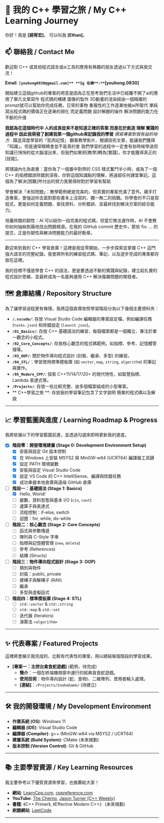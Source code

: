 # 🚀 我的 C++ 學習之旅 / My C++ Learning Journey

你好！我是 **[姚宥宏]**。
可以叫我 **[Ethan]**。


## 📫 聯絡我 / Contact Me
歡迎對 C++ 或其他程式語言或ai工具的應用有興趣的朋友透過以下方式與我交流！

**Email**: **`[youhong0830@gmail.com]**
**Ig 名稱**:**`[youhong.0830]**

開始建立這個github的專案的用意是因為正在思考我們生活中已經離不開了ai的應用了舉凡文章寫作 程式碼的構建 圖像的製作 3D動畫的渲染經由一個精確的prompt就可以幫助你完成任務，日常的事物 重複性的工作逐漸地被ai所取代 單純寫出程式碼的價值正在逐漸的弱化 而定義問題 設計解題的操作 解決問題的能力在不斷的升值

**我認為在這個時代中 人的成長從來不是知道正確的答案 而是在於創造 理解 實踐的過程中 因此我萌發了創建我第一個github來記錄我的學習**
*撰寫專案對我有益的地方*
. 鑄造深度學習的「肌肉記憶」
觀看教學影片、閱讀技術文章，能讓我們獲得「知識」。但是通常眼睛會並不是真的會 我們學習的過程中一定會有些時候學過但知識已悄悄的從大腦溜出來，但我們如果把[教學]轉為[實踐]，你才能獲得真正的[技能]。

將理論內化為直覺：當你為了一個置中對齊的 CSS 樣式奮鬥半小時，或為了一個 C++ 的指標錯誤除錯到深夜，你對這個知識點的理解，將遠超任何課堂筆記。這個為了解決[困難]所付出的努力我覺得財對於學習有幫助

學會解決「未知問題」：教學範例總是完美的，但真實的專案充滿了意外。親手打造專案，會強迫你去面對那些書本上沒寫的、獨一無二的挑戰。你學會的不只是寫程式，更是如何定義問題、查找資料、分析錯誤、並最終找到解決方案的綜合能力。

培養除錯的韌性：AI 可以給你一段完美的程式碼，但當它無法運作時，AI 不會教你如何抽絲剝繭地找出問題根源。在我的 GitHub commit 歷史中，那些 fix: ... 的提交，正是你韌性與解決問題能力的最好勳章。

---
歡迎來到我的 C++ 學習倉庫！這裡是我從零開始，一步步探索並掌握 C++ 這門強大語言的完整紀錄。我會將所有的練習程式碼、筆記、以及逐步完成的專案都存放在這裡。

我的目標不僅是學會 C++ 的語法，更是要透過不斷的實踐與紀錄，建立起扎實的程式設計思維，並最終成為一名能夠運用 C++ 解決複雜問題的開發者。

## 🗺️ 倉庫結構 / Repository Structure

為了讓學習過程更有條理，我將這個倉庫依照學習階段分為以下幾個主要資料夾：

* **`/.vscode/`**: 存放 Visual Studio Code 編輯器的專案設定檔，例如編譯任務 (`tasks.json`) 和除錯設定 (`launch.json`)。
* **`/01_Basics/`**: 存放 C++ 基礎語法的練習，每個檔案都是一個獨立、專注於單一觀念的小程式。
* **`/02_Core_Concepts/`**: 存放核心觀念的程式碼範例，如指標、參考、記憶體管理等。
* **`/03_OOP/`**: 關於物件導向程式設計 (封裝、繼承、多型) 的練習。
* **`/04_STL/`**：學習使用標準模板庫 (如 `vector`, `map`, `string`, `algorithm`) 的筆記與實作。
* **`/05_Modern_CPP/`**: 探索 C++11/14/17/20+ 的現代特性，如智慧指標、Lambda 表達式等。
* **`/Projects/`**: 存放一些比較完整、由多個檔案組成的小型專案。
* ** C++學習之旅 **: 存放我的學習筆記包含了文字說明 簡單的程式碼以及解說


---

## 📈 學習藍圖與進度 / Learning Roadmap & Progress

我將依循以下的學習藍圖前進，並透過勾選來即時更新我的進度。

* [x] **階段零：開發環境建置 (Stage 0: Development Environment Setup)**
    * [x] 安裝與設定 Git 版本控制
    * [x] 在 Windows 上安裝 MSYS2 與 MinGW-w64 (UCRT64) 編譯器工具鏈
    * [x] 設定 PATH 環境變數
    * [x] 安裝與設定 Visual Studio Code
    * [x] 設定 VS Code 的 C++ IntelliSense、編譯與除錯任務
    * [x] 成功串接本地倉庫與遠端 GitHub 倉庫

* [ ] **階段一：基礎語法 (Stage 1: Basics)**
    * [x] Hello, World!
    * [ ] 變數、資料型態與基本 I/O (`cin`, `cout`)
    * [ ] 運算子與表達式
    * [ ] 流程控制：if-else, switch
    * [ ] 迴圈：for, while, do-while

* [ ] **階段二：核心觀念 (Stage 2: Core Concepts)**
    * [ ] 函式與參數傳遞
    * [ ] 陣列與 C-Style 字串
    * [ ] 指標與記憶體管理 (`new`, `delete`)
    * [ ] 參考 (References)
    * [ ] 結構 (Structs)

* [ ] **階段三：物件導向程式設計 (Stage 3: OOP)**
    * [ ] 類別與物件
    * [ ] 封裝：public, private
    * [ ] 建構子與解構子 (RAII)
    * [ ] 繼承
    * [ ] 多型與虛擬函式

* [ ] **階段四：標準模板庫 (Stage 4: STL)**
    * [ ] `std::vector` & `std::string`
    * [ ] `std::map` & `std::set`
    * [ ] 迭代器 (Iterators)
    * [ ] 演算法 `<algorithm>`

---

## ✨ 代表專案 / Featured Projects

這裡將會展示我完成的、比較有代表性的專案，用以總結每個階段的學習成果。

* **[專案一：主控台貪食蛇遊戲]** (範例，待完成)
    * **簡介**：一個在終端機視窗中運行的經典貪食蛇遊戲。
    * **使用技術**：物件導向設計 (蛇、食物)、二維陣列、使用者輸入處理。
    * **[連結]**：`/Projects/SnakeGame/` (待建立)

---

## 🛠️ 我的開發環境 / My Development Environment

* **作業系統 (OS)**: Windows 11
* **編輯器 (IDE)**: Visual Studio Code
* **編譯器 (Compiler)**: g++ (MinGW-w64 via MSYS2 / UCRT64)
* **建置系統 (Build System)**: CMake (未來規劃)
* **版本控制 (Version Control)**: Git & GitHub

---

## 📚 主要學習資源 / Key Learning Resources

我主要參考以下優質資源來學習，也推薦給大家！

* **網站**: [LearnCpp.com](https://www.learncpp.com/), [cppreference.com](https://en.cppreference.com/w/)
* **YouTube**: [The Cherno](https://www.youtube.com/user/TheChernoProject), [Jason Turner (C++ Weekly)](https://www.youtube.com/c/lefticus)
* **書籍**: 《C++ Primer》, 《Effective Modern C++》 (未來規劃)
* **刷題網站**: [LeetCode](https://leetcode.com/)

---


